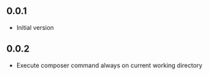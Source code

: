 0.0.1
-----

* Initial version

0.0.2
-----

* Execute composer command always on current working directory

